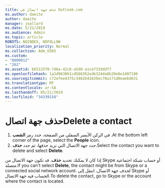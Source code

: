 ```yaml
---
title: حذف جهة اتصال في Outlook.com
ms.author: daeite
author: daeite
manager: joallard
ms.date: 5/21/2019
ms.audience: Admin
ms.topic: article
ROBOTS: NOINDEX, NOFOLLOW
localization_priority: Normal
ms.collection: Adm_O365
ms.custom:
- "8000012"
- "262"
ms.assetid: b65125f0-7d6a-42c8-a5d8-a1ce733dddf7
ms.openlocfilehash: 1a2d963061cd566362edb324da8b20e0e1407196
ms.sourcegitcommit: c72efee4375c3462641639ec78a171d8eae6d631
ms.translationtype: MT
ms.contentlocale: ar-SA
ms.lasthandoff: 05/21/2019
ms.locfileid: "34339158"
---
```

# <a name="delete-a-contact"></a><span data-ttu-id="d5bb1-102">حذف جهة اتصال</span><span class="sxs-lookup"><span data-stu-id="d5bb1-102">Delete a contact</span></span>

1. <span data-ttu-id="d5bb1-103">في الركن الأيسر السفلي من الصفحة، حدد رمز **الشعب** .</span><span class="sxs-lookup"><span data-stu-id="d5bb1-103">At the bottom left corner of the page, select the **People** icon.</span></span>
2. <span data-ttu-id="d5bb1-104">حدد جهة الاتصال التي تريد حذفها، ثم حدد **حذف**.</span><span class="sxs-lookup"><span data-stu-id="d5bb1-104">Select the contact you want to delete and select **Delete**.</span></span>

<span data-ttu-id="d5bb1-105">إذا كان لا يمكنك تحديد **حذف**، قد تكون جهة الاتصال من Skype أو حساب شبكة اجتماعية متصلة.</span><span class="sxs-lookup"><span data-stu-id="d5bb1-105">If you can't select **Delete**, the contact might be from Skype or a connected social network account.</span></span> <span data-ttu-id="d5bb1-106">لحذف جهة الاتصال، انتقل إلى Skype أو الحساب فيه جهة الاتصال.</span><span class="sxs-lookup"><span data-stu-id="d5bb1-106">To delete the contact, go to Skype or the account where the contact is located.</span></span>